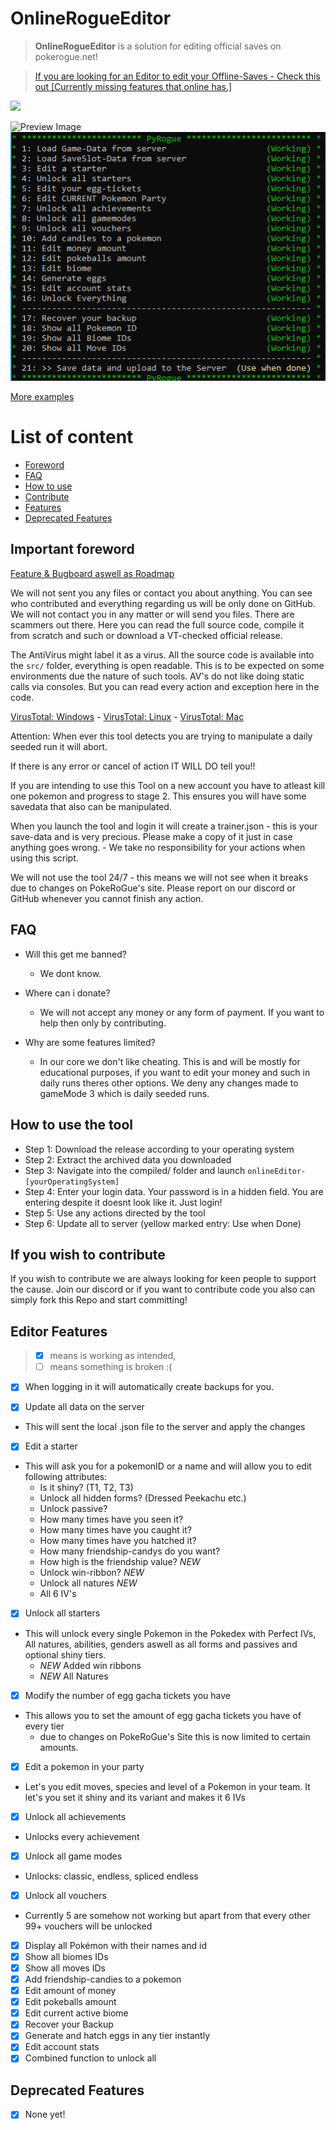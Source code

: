 # OnlineRogueEditor
> **OnlineRogueEditor** is a solution for editing official saves on pokerogue.net!

> [If you are looking for an Editor to edit your Offline-Saves - Check this out [Currently missing features that online has.]](https://github.com/rogueEdit/OfflineRogueEditor)

[<img src="https://img.shields.io/badge/Join%20our%20News-Discord!-8A2BE2">](https://discord.gg/8ZAnsZfVQP)

![Preview Image](.github/previews/main.png)
![Preview Image](.github/previews/tool.png)

[More examples](PREVIEW.md)

# List of content
- [Foreword](https://github.com/RogueEdit/onlineRogueEditor?tab=readme-ov-file#important-foreword)
- [FAQ](https://github.com/RogueEdit/onlineRogueEditor?tab=readme-ov-file#faq)
- [How to use](https://github.com/RogueEdit/onlineRogueEditor?tab=readme-ov-file#how-to-use-the-tool)
- [Contribute](https://github.com/RogueEdit/onlineRogueEditor?tab=readme-ov-file#if-you-wish-to-contribute)
- [Features](https://github.com/RogueEdit/onlineRogueEditor?tab=readme-ov-file#editor-features)
- [Deprecated Features](https://github.com/RogueEdit/onlineRogueEditor?tab=readme-ov-file#Deprecated-Features)

## Important foreword
[Feature & Bugboard aswell as Roadmap](https://github.com/orgs/RogueEdit/projects/7)

We will not sent you any files or contact you about anything. You can see who contributed and everything regarding us will be only done on GitHub. We will not contact you in any matter or will send you files. There are scammers out there. Here you can read the full source code, compile it from scratch and such or download a VT-checked official release.

The AntiVirus might label it as a virus. All the source code is available into the `src/` folder, everything is open readable. This is to be expected on some environments due the nature of such tools. AV's do not like doing static calls via consoles. But you can read every action and exception here in the code.

[VirusTotal: Windows](https://www.virustotal.com/gui/file/9f11dc8bcb27bee8d078474028e76cf1f016c24deda0809d6615952fb006744c?nocache=1) - [VirusTotal: Linux](https://www.virustotal.com/gui/file/58faf4d692e54e30ea615a5a93257865f6935e5fc1e67b77eaf6a88ee740c485?nocache=1) - [VirusTotal: Mac](https://www.virustotal.com/gui/file/a54a6558005364017354a27490098da0a5657f85270a7e202c048e33b1134dbe?nocache=1)

Attention: When ever this tool detects you are trying to manipulate a daily seeded run it will abort.

If there is any error or cancel of action IT WILL DO tell you!!

If you are intending to use this Tool on a new account you have to atleast kill one pokemon and progress to stage 2. This ensures you will have some savedata that also can be manipulated.

When you launch the tool and login it will create a trainer.json - this is your save-data and is very precious. Please make a copy of it just in case anything goes wrong. - We take no responsibility for your actions when using this script. 

We will not use the tool 24/7 - this means we will not see when it breaks due to changes on PokeRoGue's site. Please report on our discord or GitHub whenever you cannot finish any action.

## FAQ
- Will this get me banned?
  - We dont know. 

- Where can i donate?
  - We will not accept any money or any form of payment. If you want to help then only by contributing.

- Why are some features limited?
  - In our core we don't like cheating. This is and will be mostly for educational purposes, if you want to edit your money and such in daily runs theres other options. We deny any changes made to gameMode 3 which is daily seeded runs.


## How to use the tool

- Step 1: Download the release according to your operating system
- Step 2: Extract the archived data you downloaded
- Step 3: Navigate into the compiled/ folder and launch `onlineEditor-[yourOperatingSystem]`
- Step 4: Enter your login data. Your password is in a hidden field. You are entering despite it doesnt look like it. Just login!
- Step 5: Use any actions directed by the tool
- Step 6: Update all to server (yellow marked entry: Use when Done)
## If you wish to contribute

If you wish to contribute we are always looking for keen people to support the cause. Join our discord or if you want to contribute code you also can simply fork this Repo and start committing!
 
## Editor Features
> - [X] means is working as intended, 
> - [ ] means something is broken :(

- [X] When logging in it will automatically create backups for you.

- [X] Update all data on the server
- This will sent the local .json file to the server and apply the changes

- [X] Edit a starter
- This will ask you for a pokemonID or a name and will allow you to edit following attributes:
  - Is it shiny? (T1, T2, T3)
  - Unlock all hidden forms? (Dressed Peekachu etc.)
  - Unlock passive? 
  - How many times have you seen it?
  - How many times have you caught it?
  - How many times have you hatched it?
  - How many friendship-candys do you want?
  - How high is the friendship value? *NEW*
  - Unlock win-ribbon? *NEW*
  - Unlock all natures *NEW*
  - All 6 IV's

- [X] Unlock all starters
- This will unlock every single Pokemon in the Pokedex with Perfect IVs, All natures, abilities, genders aswell as all forms and passives and optional shiny tiers.
  - *NEW* Added win ribbons
  - *NEW* All Natures

- [X] Modify the number of egg gacha tickets you have
- This allows you to set the amount of egg gacha tickets you have of every tier
  - due to changes on PokeRoGue's Site this is now limited to certain amounts.

- [X] Edit a pokemon in your party
- Let's you edit moves, species and level of a Pokemon in your team. It let's you set it shiny and its variant and makes it 6 IVs

- [X] Unlock all achievements
- Unlocks every achievement

- [X] Unlock all game modes
- Unlocks: classic, endless, spliced endless

- [X] Unlock all vouchers
- Currently 5 are somehow not working but apart from that every other 99+ vouchers will be unlocked

- [X] Display all Pokémon with their names and id
- [X] Show all biomes IDs
- [X] Show all moves IDs
- [X] Add friendship-candies to a pokemon
- [X] Edit amount of money
- [X] Edit pokeballs amount
- [X] Edit current active biome
- [X] Recover your Backup
- [X] Generate and hatch eggs in any tier instantly
- [X] Edit account stats
- [X] Combined function to unlock all

## Deprecated Features
- [X] None yet!

<!-- Metadata: keywords -->
<meta name="description" content="is a solution for editing save files in the offline version for pokerogue written in Python.">
<meta name="keywords" content="pokerogue, pokerogue save editor, pokerogue hacks, pokerogue hack, pokerogue cheats, pokerogue cheat, pokerogue trainer, pokerogue cheat table, rogueEditor, free, gacha, ticket, tickets, egg, eggs, shiny, save, edit, pokemon, unlimited, hack, hacks, cheat, cheats, trainer, table, pokedex, dex, wave, money, level, levels, iv, ivs, stat, stats, item, items, api, mod, mods, tool, tools">

